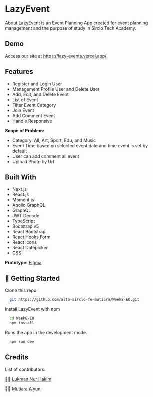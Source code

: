 # LazyEvent

About LazyEvent is an Event Planning App created for event planning management and the purpose of study in Sirclo Tech Academy.


## Demo

Access our site at https://lazy-events.vercel.app/


## Features

- Register and Login User
- Management Profile User and Delete User
- Add, Edit, and Delete Event 
- List of Event
- Filter Event Category
- Join Event
- Add Comment Event
- Handle Responsive

**Scope of Problem:**
- Category: All, Art, Sport, Edu, and Music
- Event Time based on selected event date and time event is set by default
- User can add comment all event
- Upload Photo by Url


## Built With

- Next.js
- React.js
- Moment.js
- Apollo GraphQL
- GraphQL
- JWT Decode
- TypeScript
- Bootstrap v5
- React Bootstrap
- React Hooks Form
- React Icons
- React Datepicker
- CSS

**Prototype:** [Figma](https://www.figma.com/file/MR1tqgoorCMQBoMjTckH6y/Events?node-id=36%3A131)

## 🚀 Getting Started

Clone this repo

```bash
  git https://github.com/alta-sirclo-fe-mutiara/Week8-EO.git

```

Install LazyEvent with npm

```bash
  cd Week8-EO
  npm install
```

Runs the app in the development mode.

```bash
  npm run dev
```

## Credits

List of contributors:

👨‍💻 [Lukman Nur Hakim](https://github.com/lukmannm)

👩‍💻 [Mutiara A'yun](https://github.com/mayun19)
